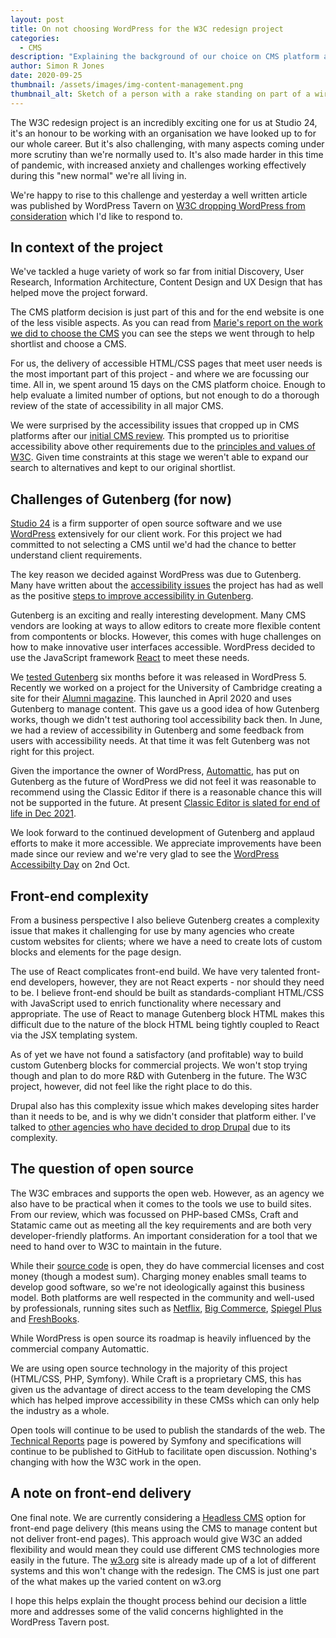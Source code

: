 ```yaml
---
layout: post
title: On not choosing WordPress for the W3C redesign project
categories:
  - CMS
description: "Explaining the background of our choice on CMS platform and the response to a recent WordPress Tavern post"
author: Simon R Jones
date: 2020-09-25
thumbnail: /assets/images/img-content-management.png
thumbnail_alt: Sketch of a person with a rake standing on part of a wireframe, using the rake to organise the content on the page.
---
```


The W3C redesign project is an incredibly exciting one for us at Studio 24, it's an honour to be working with an 
organisation we have looked up to for our whole career. But it's also challenging, with many aspects coming under 
more scrutiny than we're normally used to. It's also made harder in this time of pandemic, with increased anxiety and 
challenges working effectively during this "new normal" we're all living in. 

We're happy to rise to this challenge and yesterday a well written article was published by WordPress Tavern on 
[W3C dropping WordPress from consideration](https://wptavern.com/w3c-drops-wordpress-from-consideration-for-redesign-narrows-cms-shortlist-to-statamic-and-craft) 
which I'd like to respond to.

## In context of the project

We've tackled a huge variety of work so far from initial Discovery, User Research, Information Architecture, Content 
Design and UX Design that has helped move the project forward.

The CMS platform decision is just part of this and for the end website is one of the less visible aspects. As you can 
read from [Marie's report on the work we did to choose the CMS](/docs/cms-selection-report/) you can see the steps we went through to help 
shortlist and choose a CMS.

For us, the delivery of accessible HTML/CSS pages that meet user needs is the most important part of this project - and 
where we are focussing our time. All in, we spent around 15 days on the CMS platform choice. Enough to help evaluate 
a limited number of options, but not enough to do a thorough review of the state of accessibility in all major CMS. 

We were surprised by the accessibility issues that cropped up in CMS platforms after our [initial CMS review](/docs/w3c-cms-selection-process-update/).
This prompted us to prioritise accessibility above other requirements due to the [principles and values of W3C](https://www.w3.org/Consortium/mission#principles).
Given time constraints at this stage we weren't able to expand our search to alternatives and kept to our original shortlist.  

## Challenges of Gutenberg (for now)

[Studio 24](https://www.studio24.net/) is a firm supporter of open source software and we use [WordPress](https://www.wordpress.org/)
extensively for our client work. For this project we had committed to not selecting a CMS until we'd had the chance to
better understand client requirements.

The key reason we decided against WordPress was due to Gutenberg. Many have written about the [accessibility issues](https://www.marcozehe.de/my-thoughts-on-gutenberg-accessibility/) 
the project has had as well as the positive [steps to improve accessibility in Gutenberg](https://www.marcozehe.de/whats-new-for-accessibility-in-gutenberg-7-2/).

Gutenberg is an exciting and really interesting development. Many CMS vendors are looking at ways to allow editors to 
create more flexible content from compontents or blocks. However, this comes with huge challenges on how to make innovative
user interfaces accessible. WordPress decided to use the JavaScript framework [React](https://reactjs.org/) 
to meet these needs.

We [tested Gutenberg](https://medium.com/studio24/we-tried-converting-a-bespoke-website-design-in-wordpress-with-gutenberg-42e11986b05a) 
six months before it was released in WordPress 5. Recently we worked on a project for the University of Cambridge creating 
a site for their [Alumni magazine](https://magazine.alumni.cam.ac.uk/). 
This launched in April 2020 and uses Gutenberg to manage content. This gave us a good idea of how Gutenberg works, though 
we didn't test authoring tool accessibility back then. In June, we had a review of accessibility in Gutenberg and some 
feedback from users with accessibility needs. At that time it was felt Gutenberg was not right for this project.

Given the importance the owner of WordPress, [Automattic](https://automattic.com/), 
has put on Gutenberg as the future of WordPress we did not feel it was reasonable to recommend using the Classic Editor if there is 
a reasonable chance this will not be supported in the future. At present [Classic Editor is slated for end of life in Dec 2021](https://make.wordpress.org/core/2018/11/07/classic-editor-plugin-support-window/).

We look forward to the continued development of Gutenberg and applaud efforts to make it more accessible. We appreciate improvements 
have been made since our review and we're very glad to see the [WordPress Accessibilty Day](https://wpaccessibilityday.org/) on 2nd Oct.

## Front-end complexity

From a business perspective I also believe Gutenberg creates a complexity issue that makes it challenging for use by many agencies
who create custom websites for clients; where we have a need to create lots of custom blocks and elements for the page design.

The use of React complicates front-end build. We have very talented front-end developers, however, they are not React 
experts - nor should they need to be. I believe front-end should be built as standards-compliant HTML/CSS with JavaScript 
used to enrich functionality where necessary and appropriate. The use of React to manage Gutenberg block HTML makes this 
difficult due to the nature of the block HTML being tightly coupled to React via the JSX templating system. 
 
As of yet we have not found a satisfactory (and profitable) way to build custom Gutenberg blocks for commercial
projects. We won't stop trying though and plan to do more R&D with Gutenberg in the future. The W3C project, however, did 
not feel like the right place to do this.  

Drupal also has this complexity issue which makes developing sites harder than it needs to be, and is why we didn't 
consider that platform either. I've talked to [other agencies who have decided to drop Drupal](https://torchbox.com/blog/torchbox-has-dropped-drupal/) 
due to its complexity. 

## The question of open source

The W3C embraces and supports the 
open web. However, as an agency we also have to be practical when it comes to the tools we use to build sites. From our
review, which was focussed on PHP-based CMSs, Craft and Statamic came out as meeting all the key requirements and are both
very developer-friendly platforms. An important consideration for a tool that we need to hand over to W3C to maintain in 
the future.   

While their [source code](https://github.com/craftcms/cms) is open, they do have commercial licenses and cost money (though a modest sum). 
Charging money enables small teams to develop good software, so we're not ideologically against this business model. 
Both platforms are well respected in the community and well-used by professionals, running sites such as [Netflix](https://media.netflix.com/en/),
[Big Commerce](https://www.bigcommerce.com/), [Spiegel Plus](https://www.spiegel.de/plus/) and [FreshBooks](https://www.freshbooks.com/).

While WordPress is open source its roadmap is heavily influenced by the commercial company Automattic. 

We are using open source technology in the majority of this project (HTML/CSS, PHP, Symfony). While Craft is a proprietary 
CMS, this has given us the advantage of direct access to the team developing the CMS which has helped improve accessibility 
in these CMSs which can only help the industry as a whole. 

Open tools will continue to be used to publish the standards of the web. The [Technical Reports](https://www.w3.org/TR/)
page is powered by Symfony and specifications will continue to be published to GitHub to facilitate open discussion. 
Nothing's changing with how the W3C work in the open.

## A note on front-end delivery

One final note. We are currently considering a [Headless CMS](https://www.studio24.net/blog/what-is-a-headless-cms/) option 
for front-end page delivery (this means using the CMS
to manage content but not deliver front-end pages). This approach would give W3C an added flexibility and would mean 
they could use different CMS technologies more easily in the future. The [w3.org](https://www.w3.org/) site is already 
made up of a lot of different systems and this won't change with the redesign. The CMS is just one part of the what makes 
up the varied content on w3.org

I hope this helps explain the thought process behind our decision a little more and addresses some of the valid concerns 
highlighted in the WordPress Tavern post.
